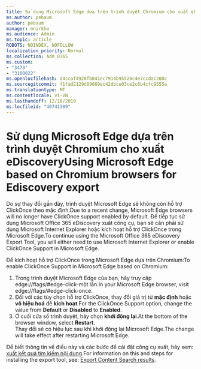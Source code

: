 ```yaml
---
title: Sử dụng Microsoft Edge dựa trên trình duyệt Chromium cho xuất eDiscovery
ms.author: pebaum
author: pebaum
manager: mnirkhe
ms.audience: Admin
ms.topic: article
ROBOTS: NOINDEX, NOFOLLOW
localization_priority: Normal
ms.collection: Adm_O365
ms.custom:
- "3473"
- "3100022"
ms.openlocfilehash: d4ccaf4928fb041ec7914b95520c4e7ccdac208c
ms.sourcegitcommit: f1fad2129d09660ec42dbce03ce2c6b4cfc9555a
ms.translationtype: MT
ms.contentlocale: vi-VN
ms.lasthandoff: 12/18/2019
ms.locfileid: "40741309"
---
```

# <a name="using-microsoft-edge-based-on-chromium-browsers-for-ediscovery-export"></a><span data-ttu-id="ff43d-102">Sử dụng Microsoft Edge dựa trên trình duyệt Chromium cho xuất eDiscovery</span><span class="sxs-lookup"><span data-stu-id="ff43d-102">Using Microsoft Edge based on Chromium browsers for Ediscovery export</span></span>

<span data-ttu-id="ff43d-103">Do sự thay đổi gần đây, trình duyệt Microsoft Edge sẽ không còn hỗ trợ ClickOnce theo mặc định.</span><span class="sxs-lookup"><span data-stu-id="ff43d-103">Due to a recent change, Microsoft Edge browsers will no longer have ClickOnce support enabled by default.</span></span> <span data-ttu-id="ff43d-104">Để tiếp tục sử dụng Microsoft Office 365 eDiscovery xuất công cụ, bạn sẽ cần phải sử dụng Microsoft Internet Explorer hoặc kích hoạt hỗ trợ ClickOnce trong Microsoft Edge.</span><span class="sxs-lookup"><span data-stu-id="ff43d-104">To continue using the Microsoft Office 365 eDiscovery Export Tool, you will either need to use Microsoft Internet Explorer or enable ClickOnce Support in Microsoft Edge.</span></span> 

<span data-ttu-id="ff43d-105">Để kích hoạt hỗ trợ ClickOnce trong Microsoft Edge dựa trên Chromium:</span><span class="sxs-lookup"><span data-stu-id="ff43d-105">To enable ClickOnce Support in Microsoft Edge based on Chromium:</span></span> 
1. <span data-ttu-id="ff43d-106">Trong trình duyệt Microsoft Edge của bạn, hãy truy cập edge://flags/#edge-click-một lần.</span><span class="sxs-lookup"><span data-stu-id="ff43d-106">In your Microsoft Edge browser, visit edge://flags/#edge-click-once.</span></span>
2. <span data-ttu-id="ff43d-107">Đối với các tùy chọn hỗ trợ ClickOnce, thay đổi giá trị từ **mặc định** hoặc **vô hiệu hoá** để **kích hoạt**.</span><span class="sxs-lookup"><span data-stu-id="ff43d-107">For the ClickOnce Support option, change the value from **Default** or **Disabled** to **Enabled**.</span></span> 
3. <span data-ttu-id="ff43d-108">Ở cuối cửa sổ trình duyệt, hãy chọn **khởi động lại**.</span><span class="sxs-lookup"><span data-stu-id="ff43d-108">At the bottom of the browser window, select **Restart**.</span></span> <br>
 <span data-ttu-id="ff43d-109">Thay đổi sẽ có hiệu lực sau khi khởi động lại Microsoft Edge.</span><span class="sxs-lookup"><span data-stu-id="ff43d-109">The change will take effect after restarting Microsoft Edge.</span></span> 

<span data-ttu-id="ff43d-110">Để biết thông tin về điều này và các bước để cài đặt công cụ xuất, hãy xem: [xuất kết quả tìm kiếm nội dung](https://docs.microsoft.com/microsoft-365/compliance/export-search-results).</span><span class="sxs-lookup"><span data-stu-id="ff43d-110">For information on this and steps for installing the  export tool, see: [ Export Content Search results](https://docs.microsoft.com/microsoft-365/compliance/export-search-results).</span></span>
